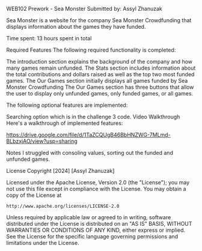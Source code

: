 WEB102 Prework - Sea Monster
Submitted by: Assyl Zhanuzak

Sea Monster is a website for the company Sea Monster Crowdfunding that displays information about the games they have funded.

Time spent: 13 hours spent in total

Required Features
The following required functionality is completed:

 The introduction section explains the background of the company and how many games remain unfunded.
 The Stats section includes information about the total contributions and dollars raised as well as the top two most funded games.
 The Our Games section initially displays all games funded by Sea Monster Crowdfunding
 The Our Games section has three buttons that allow the user to display only unfunded games, only funded games, or all games.
 
The following optional features are implemented:

 Searching option which is in the challenge 3 code.
Video Walkthrough
Here's a walkthrough of implemented features:

https://drive.google.com/file/d/1TaZCQUgB46BbHNZWG-7MLmd-BLbzxjAO/view?usp=sharing

Notes
I struggled with consoling values, sorting out the funded and unfunded games.

License
Copyright [2024] [Assyl Zhanuzak]

Licensed under the Apache License, Version 2.0 (the "License");
you may not use this file except in compliance with the License.
You may obtain a copy of the License at

    http://www.apache.org/licenses/LICENSE-2.0

Unless required by applicable law or agreed to in writing, software
distributed under the License is distributed on an "AS IS" BASIS,
WITHOUT WARRANTIES OR CONDITIONS OF ANY KIND, either express or implied.
See the License for the specific language governing permissions and
limitations under the License.
